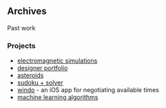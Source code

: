 ## Archives

Past work

### Projects

- [electromagnetic simulations](projects/electromagnetism/README.md)
- [designer portfolio](projects/designer-portfolio/README.md)
- [asteroids](projects/asteroids/README.md)
- [sudoku + solver](projects/sudoku/README.md)
- [windo](projects/windo/README.md) - an iOS app for negotiating available times
- [machine learning algorithms](projects/machine-learning/README.md)
